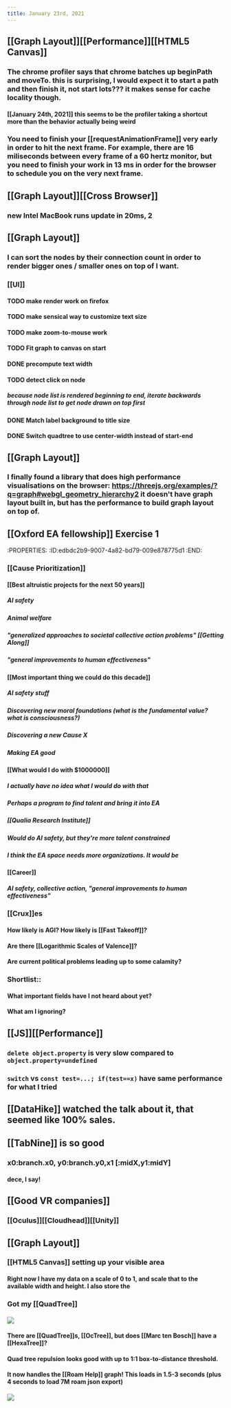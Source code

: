 ```yaml
---
title: January 23rd, 2021
---
```


## [[Graph Layout]][[Performance]][[HTML5 Canvas]]
### The chrome profiler says that chrome batches up beginPath and moveTo. this is surprising, I would expect it to start a path and then finish it, not start lots??? it makes sense for cache locality though.
#### [[January 24th, 2021]] this seems to be the profiler taking a shortcut more than the behavior actually being weird

### You need to finish your [[requestAnimationFrame]] very early in order to hit the next frame. For example, there are 16 miliseconds between every frame of a 60 hertz monitor, but you need to finish your work in 13 ms in order for the browser to schedule you on the very next frame.

## [[Graph Layout]][[Cross Browser]]
### new Intel MacBook runs update in 20ms, 2

## [[Graph Layout]]
### I can sort the nodes by their connection count in order to render bigger ones / smaller ones on top of I want.

### [[UI]]
#### TODO make render work on firefox

#### TODO make sensical way to customize text size

#### TODO make zoom-to-mouse work

#### TODO Fit graph to canvas on start 

#### DONE precompute text width

#### TODO detect click on node
##### because node list is rendered beginning to end, iterate backwards through node list to get node drawn on top first

#### DONE Match label background to title size

#### DONE Switch quadtree to use center-width instead of start-end

## [[Graph Layout]]
### **I finally found a library that does high performance visualisations on the browser:** https://threejs.org/examples/?q=graph#webgl_geometry_hierarchy2 it doesn't have graph layout built in, but has the performance to build graph layout on top of.

## [[Oxford EA fellowship]] Exercise 1
:PROPERTIES:
:ID:edbdc2b9-9007-4a82-bd79-009e878775d1
:END:
### [[Cause Prioritization]]
#### [[Best altruistic projects for the next 50 years]]
##### AI safety

##### Animal welfare

##### "generalized approaches to societal collective action problems" [[Getting Along]]

##### "general improvements to human effectiveness"

#### [[Most important thing we could do this decade]]
##### AI safety stuff

##### Discovering new moral foundations (what is the fundamental value? what is consciousness?)

##### Discovering a new Cause X

##### Making EA good

#### [[What would I do with $1000000]]
##### I actually have no idea what I would do with that

##### Perhaps a program to find talent and bring it into EA

##### [[Qualia Research Institute]]

##### Would do AI safety, but they're more talent constrained

##### I think the EA space needs more organizations. It would be 

#### [[Career]]
##### AI safety, collective action, "general improvements to human effectiveness"

### [[Crux]]es
#### How likely is AGI? How likely is [[Fast Takeoff]]?

#### Are there [[Logarithmic Scales of Valence]]?

#### Are current political problems leading up to some calamity?

### Shortlist::
#### What important fields have I not heard about yet?

#### What am I ignoring?

#### 

## [[JS]][[Performance]]
### `delete object.property` is very slow compared to `object.property=undefined`

### `switch` vs `const test=...; if(test==x)` have same performance for what I tried

## [[DataHike]] watched the talk about it, that seemed like 100% sales.

## [[TabNine]] is so good
### x0:branch.x0, y0:branch.y0,x1 [:midX,y1:midY]
#### dece, I say!

## [[Good VR companies]]
### [[Oculus]][[Cloudhead]][[Unity]]

## [[Graph Layout]]
### [[HTML5 Canvas]] setting up your visible area
#### Right now I have my data on a scale of 0 to 1, and scale that to the available width and height. I also store the 

### Got my [[QuadTree]]
#### ![](https://firebasestorage.googleapis.com/v0/b/firescript-577a2.appspot.com/o/imgs%2Fapp%2Fgraphminer%2Fm5v3bJ2w6y.png?alt=media&token=55816112-6dc0-4a8b-9fc9-f8532facb4b2)

#### There are [[QuadTree]]s, [[OcTree]], but does [[Marc ten Bosch]] have a [[HexaTree]]?

#### Quad tree repulsion looks good with up to 1:1 box-to-distance threshold.

#### It now handles the [[Roam Help]] graph! This loads in 1.5-3 seconds (plus 4 seconds to load 7M roam json export)
##### ![](https://firebasestorage.googleapis.com/v0/b/firescript-577a2.appspot.com/o/imgs%2Fapp%2Fgraphminer%2FOyij8r9EcZ.png?alt=media&token=230b507c-2b74-4128-9dab-8133c6fb43a6)
